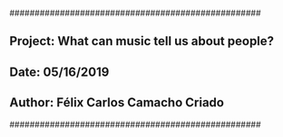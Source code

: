
##################################################
## Project: What can music tell us about people?
## Date: 05/16/2019
## Author: Félix Carlos Camacho Criado
##################################################
